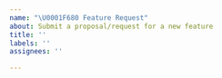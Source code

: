 ```yaml
---
name: "\U0001F680 Feature Request"
about: Submit a proposal/request for a new feature
title: ''
labels: ''
assignees: ''

---
```

